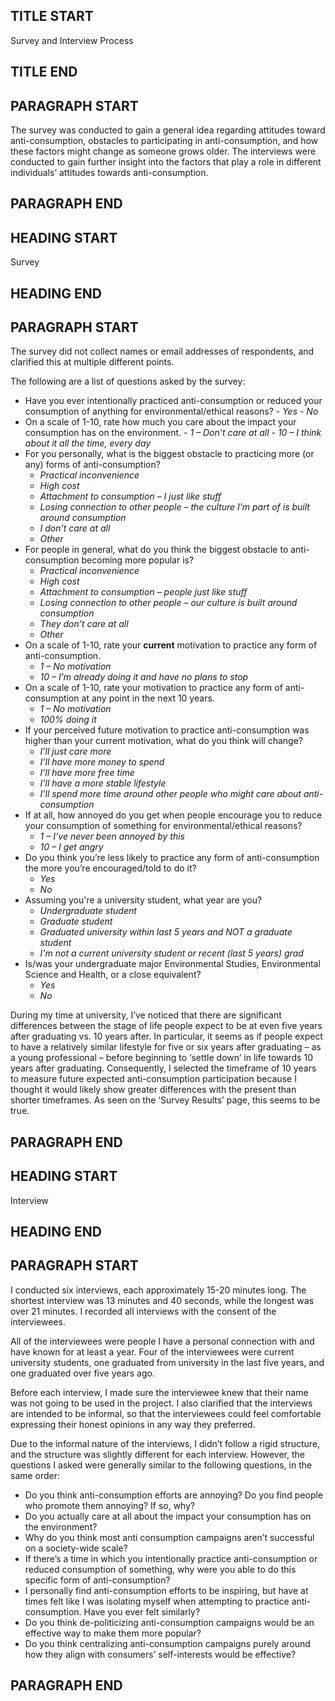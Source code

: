 ## TITLE START ##
Survey and Interview Process
## TITLE END ##

## PARAGRAPH START ##
The survey was conducted to gain a general idea regarding attitudes toward anti-consumption, obstacles to participating in anti-consumption, and how these factors might change as someone grows older. The interviews were conducted to gain further insight into the factors that play a role in different individuals’ attitudes towards anti-consumption. 
## PARAGRAPH END ##

## HEADING START ##
Survey
## HEADING END ##

## PARAGRAPH START ##
The survey did not collect names or email addresses of respondents, and clarified this at multiple different points. 

The following are a list of questions asked by the survey: 
- Have you ever intentionally practiced anti-consumption or reduced your consumption of anything for environmental/ethical reasons?
        - *Yes*
        - *No*
- On a scale of 1-10, rate how much you care about the impact your consumption has on the environment. 
         - *1 – Don’t care at all*
         - *10 – I think about it all the time, every day*
- For you personally, what is the biggest obstacle to practicing more (or any) forms of anti-consumption?
    - *Practical inconvenience*
    - *High cost*
    - *Attachment to consumption – I just like stuff*
    - *Losing connection to other people – the culture I’m part of is built around consumption*
    - *I don’t care at all*
    - *Other*
- For people in general, what do you think the biggest obstacle to anti-consumption becoming more popular is?
    - *Practical inconvenience*
    - *High cost*
    - *Attachment to consumption – people just like stuff*
    - *Losing connection to other people – our culture is built around consumption*
    - *They don’t care at all*
    - *Other*
- On a scale of 1-10, rate your **current** motivation to practice any form of anti-consumption.
    - *1 – No motivation*
    - *10 – I’m already doing it and have no plans to stop*
- On a scale of 1-10, rate your motivation to practice any form of anti-consumption at any point in the next 10 years.
    - *1 – No motivation*
    - *100% doing it*
- If your perceived future motivation to practice anti-consumption was higher than your current motivation, what do you think will change?
    - *I’ll just care more*
    - *I’ll have more money to spend*
    - *I’ll have more free time*
    - *I’ll have a more stable lifestyle*
    - *I’ll spend more time around other people who might care about anti-consumption*
- If at all, how annoyed do you get when people encourage you to reduce your consumption of something for environmental/ethical reasons?
    - *1 – I’ve never been annoyed by this*
    - *10 – I get angry*
- Do you think you’re less likely to practice any form of anti-consumption the more you’re encouraged/told to do it?
    - *Yes*
    - *No*
- Assuming you're a university student, what year are you?
    - *Undergraduate student*
    - *Graduate student*
    - *Graduated university within last 5 years and NOT a graduate student*
    - *I'm not a current university student or recent (last 5 years) grad*
- Is/was your undergraduate major Environmental Studies, Environmental Science and Health, or a close equivalent?
    - *Yes*
    - *No*

During my time at university, I’ve noticed that there are significant differences between the stage of life people expect to be at even five years after graduating vs. 10 years after. In particular, it seems as if people expect to have a relatively similar lifestyle for five or six years after graduating – as a young professional – before beginning to ‘settle down’ in life towards 10 years after graduating. Consequently, I selected the timeframe of 10 years to measure future expected anti-consumption participation because I thought it would likely show greater differences with the present than shorter timeframes. As seen on the ‘Survey Results’ page, this seems to be true. 
## PARAGRAPH END ##

## HEADING START ##
Interview
## HEADING END ##

## PARAGRAPH START ##
I conducted six interviews, each approximately 15-20 minutes long. The shortest interview was 13 minutes and 40 seconds, while the longest was over 21 minutes. I recorded all interviews with the consent of the interviewees. 

All of the interviewees were people I have a personal connection with and have known for at least a year. Four of the interviewees were current university students, one graduated from university in the last five years, and one graduated over five years ago. 

Before each interview, I made sure the interviewee knew that their name was not going to be used in the project. I also clarified that the interviews are intended to be informal, so that the interviewees could feel comfortable expressing their honest opinions in any way they preferred. 

Due to the informal nature of the interviews, I didn’t follow a rigid structure, and the structure was slightly different for each interview. However, the questions I asked were generally similar to the following questions, in the same order: 

- Do you think anti-consumption efforts are annoying? Do you find people who promote them annoying? If so, why?
- Do you actually care at all about the impact your consumption has on the environment?
- Why do you think most anti consumption campaigns aren’t successful on a society-wide scale?
- If there’s a time in which you intentionally practice anti-consumption or reduced consumption of something, why were you able to do this specific form of anti-consumption? 
- I personally find anti-consumption efforts to be inspiring, but have at times felt like I was isolating myself when attempting to practice anti-consumption. Have you ever felt similarly?
- Do you think de-politicizing anti-consumption campaigns would be an effective way to make them more popular?
- Do you think centralizing anti-consumption campaigns purely around how they align with consumers’ self-interests would be effective?
## PARAGRAPH END ##
